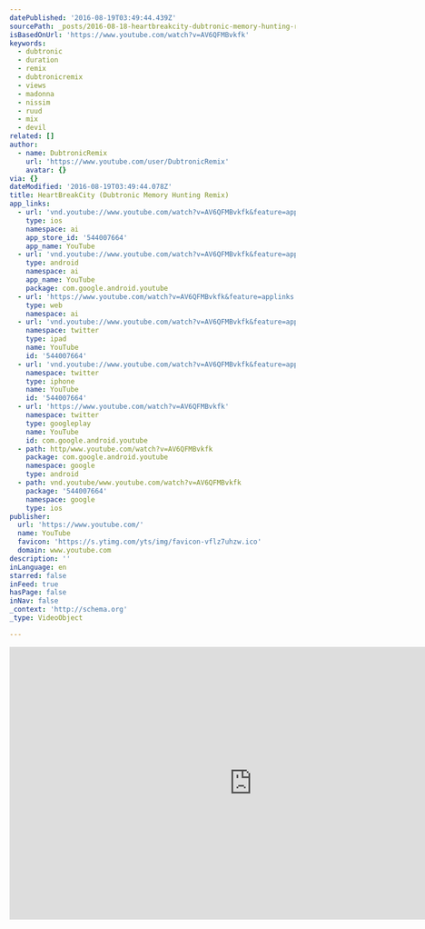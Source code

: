 ```yaml
---
datePublished: '2016-08-19T03:49:44.439Z'
sourcePath: _posts/2016-08-18-heartbreakcity-dubtronic-memory-hunting-remix.md
isBasedOnUrl: 'https://www.youtube.com/watch?v=AV6QFMBvkfk'
keywords:
  - dubtronic
  - duration
  - remix
  - dubtronicremix
  - views
  - madonna
  - nissim
  - ruud
  - mix
  - devil
related: []
author:
  - name: DubtronicRemix
    url: 'https://www.youtube.com/user/DubtronicRemix'
    avatar: {}
via: {}
dateModified: '2016-08-19T03:49:44.078Z'
title: HeartBreakCity (Dubtronic Memory Hunting Remix)
app_links:
  - url: 'vnd.youtube://www.youtube.com/watch?v=AV6QFMBvkfk&feature=applinks'
    type: ios
    namespace: ai
    app_store_id: '544007664'
    app_name: YouTube
  - url: 'vnd.youtube://www.youtube.com/watch?v=AV6QFMBvkfk&feature=applinks'
    type: android
    namespace: ai
    app_name: YouTube
    package: com.google.android.youtube
  - url: 'https://www.youtube.com/watch?v=AV6QFMBvkfk&feature=applinks'
    type: web
    namespace: ai
  - url: 'vnd.youtube://www.youtube.com/watch?v=AV6QFMBvkfk&feature=applinks'
    namespace: twitter
    type: ipad
    name: YouTube
    id: '544007664'
  - url: 'vnd.youtube://www.youtube.com/watch?v=AV6QFMBvkfk&feature=applinks'
    namespace: twitter
    type: iphone
    name: YouTube
    id: '544007664'
  - url: 'https://www.youtube.com/watch?v=AV6QFMBvkfk'
    namespace: twitter
    type: googleplay
    name: YouTube
    id: com.google.android.youtube
  - path: http/www.youtube.com/watch?v=AV6QFMBvkfk
    package: com.google.android.youtube
    namespace: google
    type: android
  - path: vnd.youtube/www.youtube.com/watch?v=AV6QFMBvkfk
    package: '544007664'
    namespace: google
    type: ios
publisher:
  url: 'https://www.youtube.com/'
  name: YouTube
  favicon: 'https://s.ytimg.com/yts/img/favicon-vflz7uhzw.ico'
  domain: www.youtube.com
description: ''
inLanguage: en
starred: false
inFeed: true
hasPage: false
inNav: false
_context: 'http://schema.org'
_type: VideoObject

---
```

<iframe src="https://cdn.embedly.com/widgets/media.html?src=https%3A%2F%2Fwww.youtube.com%2Fembed%2FAV6QFMBvkfk%3Ffeature%3Doembed&amp;url=http%3A%2F%2Fwww.youtube.com%2Fwatch%3Fv%3DAV6QFMBvkfk&amp;image=https%3A%2F%2Fi.ytimg.com%2Fvi%2FAV6QFMBvkfk%2Fhqdefault.jpg&amp;key=b7d04c9b404c499eba89ee7072e1c4f7&amp;type=text%2Fhtml&amp;schema=youtube" width="854" height="480" scrolling="no" frameborder="0" allowfullscreen="" style=""></iframe>